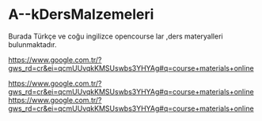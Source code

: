 A--kDersMalzemeleri
===================

Burada  Türkçe ve coğu ingilizce opencourse lar ,ders materyalleri  bulunmaktadır. 

https://www.google.com.tr/?gws_rd=cr&ei=qcmUUvqkKMSUswbs3YHYAg#q=course+materials+online

https://www.google.com.tr/?gws_rd=cr&ei=qcmUUvqkKMSUswbs3YHYAg#q=course+materials+online
https://www.google.com.tr/?gws_rd=cr&ei=qcmUUvqkKMSUswbs3YHYAg#q=course+materials+online


